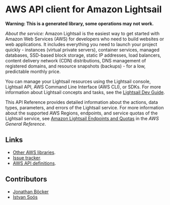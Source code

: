 # AWS API client for Amazon Lightsail

**Warning: This is a generated library, some operations may not work.**

*About the service:*
Amazon Lightsail is the easiest way to get started with Amazon Web Services
(AWS) for developers who need to build websites or web applications. It
includes everything you need to launch your project quickly - instances
(virtual private servers), container services, managed databases, SSD-based
block storage, static IP addresses, load balancers, content delivery network
(CDN) distributions, DNS management of registered domains, and resource
snapshots (backups) - for a low, predictable monthly price.

You can manage your Lightsail resources using the Lightsail console,
Lightsail API, AWS Command Line Interface (AWS CLI), or SDKs. For more
information about Lightsail concepts and tasks, see the <a
href="https://lightsail.aws.amazon.com/ls/docs/how-to/article/lightsail-how-to-set-up-access-keys-to-use-sdk-api-cli">Lightsail
Dev Guide</a>.

This API Reference provides detailed information about the actions, data
types, parameters, and errors of the Lightsail service. For more information
about the supported AWS Regions, endpoints, and service quotas of the
Lightsail service, see <a
href="https://docs.aws.amazon.com/general/latest/gr/lightsail.html">Amazon
Lightsail Endpoints and Quotas</a> in the <i>AWS General Reference</i>.

## Links

- [Other AWS libraries](https://github.com/agilord/aws_client/tree/master/generated).
- [Issue tracker](https://github.com/agilord/aws_client/issues).
- [AWS API definitions](https://github.com/aws/aws-sdk-js/tree/master/apis).

## Contributors

- [Jonathan Böcker](https://github.com/Schwusch)
- [Istvan Soós](https://github.com/isoos)

